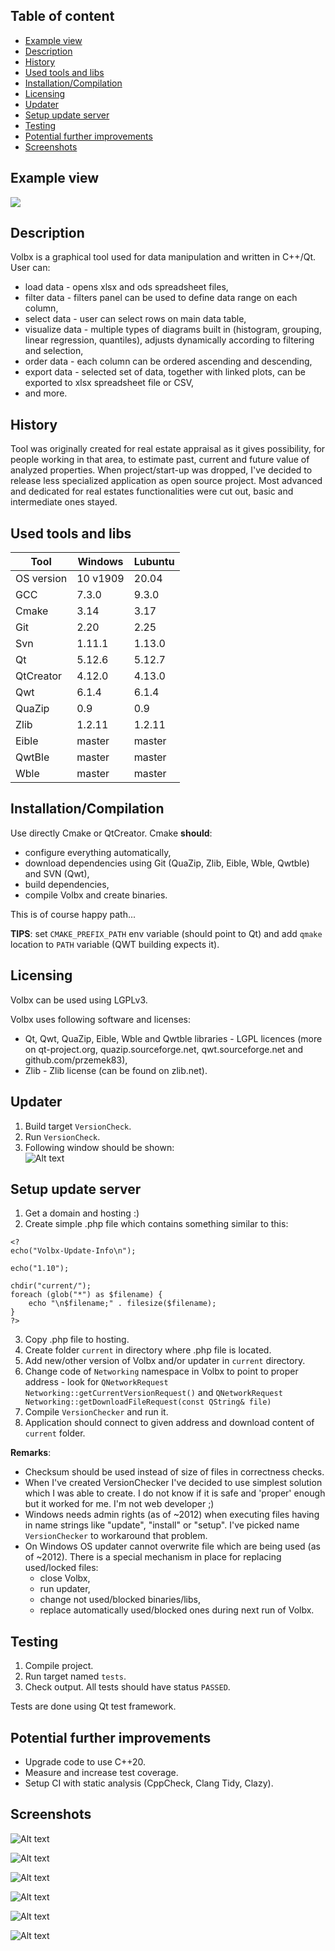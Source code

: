 ## Table of content
- [Example view](#example-view-)
- [Description](#description)
- [History](#history)
- [Used tools and libs](#used-tools-and-libs-)
- [Installation/Compilation](#installation-compilation)
- [Licensing](#licensing)
- [Updater](#updater)
- [Setup update server](#setup-update-server)
- [Testing](#testing)
- [Potential further improvements](#potential-further-improvements)
- [Screenshots](#screenshots-)

## Example view
![](exampleScreen.gif?raw=true "")

## Description
Volbx is a graphical tool used for data manipulation and written in C++/Qt. User can:
 * load data - opens xlsx and ods spreadsheet files,
 * filter data - filters panel can be used to define data range on each column,
 * select data - user can select rows on main data table, 
 * visualize data - multiple types of diagrams built in (histogram, grouping, linear regression, quantiles), adjusts dynamically according to filtering and selection,
 * order data - each column can be ordered ascending and descending, 
 * export data - selected set of data, together with linked plots, can be exported to xlsx spreadsheet file or CSV,
 * and more. 

## History
Tool was originally created for real estate appraisal as it gives possibility, for people working in that area, to estimate past, current and future value of analyzed properties. When project/start-up was dropped, I've decided to release less specialized application as open source project. Most advanced and dedicated for real estates functionalities were cut out, basic and intermediate ones stayed.

## Used tools and libs
| Tool |  Windows | Lubuntu |
| --- | --- | --- |
| OS version | 10 v1909 | 20.04 |
| GCC | 7.3.0 | 9.3.0 |
| Cmake | 3.14 | 3.17 |
| Git | 2.20 | 2.25 |
| Svn | 1.11.1 | 1.13.0 |
| Qt | 5.12.6 | 5.12.7 |
| QtCreator | 4.12.0 | 4.13.0 |
| Qwt | 6.1.4 | 6.1.4 |
| QuaZip | 0.9 | 0.9 |
| Zlib | 1.2.11 | 1.2.11 |
| Eible | master | master |
| QwtBle | master | master |
| Wble | master | master |

## Installation/Compilation
Use directly Cmake or QtCreator. Cmake **should**:
- configure everything automatically, 
- download dependencies using Git (QuaZip, Zlib, Eible, Wble, Qwtble) and SVN (Qwt), 
- build dependencies, 
- compile Volbx and create binaries.  

This is of course happy path...  

**TIPS**: set `CMAKE_PREFIX_PATH` env variable (should point to Qt) and add `qmake` location to `PATH` variable (QWT building expects it).   

## Licensing
Volbx can be used using LGPLv3. 

Volbx uses following software and licenses:    
* Qt, Qwt, QuaZip, Eible, Wble and Qwtble libraries - LGPL licences (more on qt-project.org, quazip.sourceforge.net, qwt.sourceforge.net and github.com/przemek83),    
* Zlib - Zlib license (can be found on zlib.net).

## Updater
1) Build target `VersionCheck`.
2) Run `VersionCheck`.
3) Following window should be shown:    
![Alt text](updateScreen.gif?raw=true "")

## Setup update server
1) Get a domain and hosting :)
2) Create simple .php file which contains something similar to this:
```
<?
echo("Volbx-Update-Info\n");

echo("1.10");

chdir("current/");
foreach (glob("*") as $filename) {
    echo "\n$filename;" . filesize($filename);
}
?>
```
3) Copy .php file to hosting.
4) Create folder `current` in directory where .php file is located.
5) Add new/other version of Volbx and/or updater in `current` directory.
6) Change code of `Networking` namespace in Volbx to point to proper address - look for 
`QNetworkRequest Networking::getCurrentVersionRequest()` 
and 
`QNetworkRequest Networking::getDownloadFileRequest(const QString& file)`
7) Compile `VersionChecker` and run it.
8) Application should connect to given address and download content of `current` folder.

**Remarks**:   
- Checksum should be used instead of size of files in correctness checks.   
- When I've created VersionChecker I've decided to use simplest solution which I was able to create. I do not know if it is safe and 'proper' enough but it worked for me. I'm not web developer ;)   
- Windows needs admin rights (as of ~2012) when executing files having in name strings like "update", "install" or "setup". I've picked name `VersionChecker` to workaround that problem.   
- On Windows OS updater cannot overwrite file which are being used (as of ~2012). There is a special mechanism in place for replacing used/locked files: 
    * close Volbx, 
    * run updater, 
    * change not used/blocked binaries/libs, 
    * replace automatically used/blocked ones during next run of Volbx.

## Testing
1) Compile project.
2) Run target named `tests`.
3) Check output. All tests should have status `PASSED`.    

Tests are done using Qt test framework.

## Potential further improvements
* Upgrade code to use C++20.
* Measure and increase test coverage.
* Setup CI with static analysis (CppCheck, Clang Tidy, Clazy).

## Screenshots
![Alt text](groupingAndHistogram.gif?raw=true "")

![Alt text](analysing.gif?raw=true "")

![Alt text](exportData.gif?raw=true "")

![Alt text](regression.gif?raw=true "")

![Alt text](groupingPlot.gif?raw=true "")

![Alt text](importWindow.gif?raw=true "")
